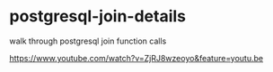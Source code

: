 # postgresql-join-details
walk through postgresql join function calls

https://www.youtube.com/watch?v=ZjRJ8wzeoyo&feature=youtu.be
